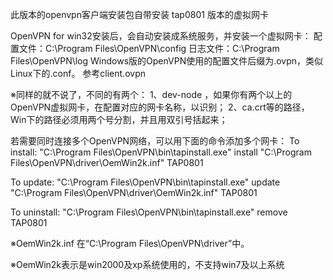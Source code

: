 此版本的openvpn客户端安装包自带安装 tap0801 版本的虚拟网卡

OpenVPN for win32安装后，会自动安装成系统服务，并安装一个虚拟网卡：
配置文件：C:\Program Files\OpenVPN\config
日志文件：C:\Program Files\OpenVPN\log
Windows版的OpenVPN使用的配置文件后缀为.ovpn，类似Linux下的.conf。
参考client.ovpn

※同样的就不说了，不同的有两个：
1、dev-node ，如果你有两个以上的OpenVPN虚拟网卡，在配置对应的网卡名称，以识别；
2、ca.crt等的路径，Win下的路径必须用两个号分割，并且用双引号括起来；


若需要同时连接多个OpenVPN网络，可以用下面的命令添加多个网卡：
To install:
"C:\Program Files\OpenVPN\bin\tapinstall.exe" install "C:\Program Files\OpenVPN\driver\OemWin2k.inf" TAP0801

To update:
"C:\Program Files\OpenVPN\bin\tapinstall.exe" update "C:\Program Files\OpenVPN\driver\OemWin2k.inf" TAP0801

To uninstall:
"C:\Program Files\OpenVPN\bin\tapinstall.exe" remove TAP0801

※OemWin2k.inf 在“C:\Program Files\OpenVPN\driver”中。

※OemWin2k表示是win2000及xp系统使用的，不支持win7及以上系统